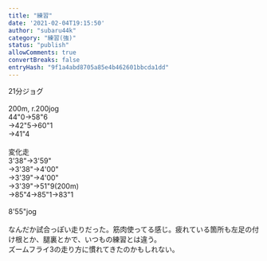 ```yaml
---
title: "練習"
date: '2021-02-04T19:15:50'
author: "subaru44k"
category: "練習(強)"
status: "publish"
allowComments: true
convertBreaks: false
entryHash: "9f1a4abd8705a85e4b462601bbcda1dd"
---
```

21分ジョグ<br>
<br>
200m, r.200jog<br>
44"0→58"6<br>
→42"5→60"1<br>
→41"4<br>
<br>
変化走<br>
3'38"→3'59"<br>
→3'38"→4'00"<br>
→3'39"→4'00"<br>
→3'39"→51"9(200m)<br>
→85"4→85"1→83"1<br>
<br>
8'55"jog<br>
<br>
なんだか試合っぽい走りだった。筋肉使ってる感じ。疲れている箇所も左足の付け根とか、腿裏とかで、いつもの練習とは違う。<br>
ズームフライ3の走り方に慣れてきたのかもしれない。
